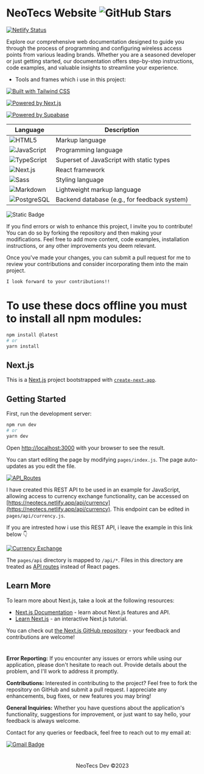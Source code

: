# NeoTecs Website ![GitHub Stars](https://img.shields.io/github/stars/solidsnk86/NeoTecs.svg?style=social)
[![Netlify Status](https://api.netlify.com/api/v1/badges/206087bc-35c5-4333-a3e1-0c9e688e1953/deploy-status)](https://app.netlify.com/sites/neotecs/deploys)

Explore our comprehensive web documentation designed to guide you through the process of programming and configuring wireless access points from various leading brands. Whether you are a seasoned developer or just getting started, our documentation offers step-by-step instructions, code examples, and valuable insights to streamline your experience. 

- Tools and frames which i use in this project:

[![Built with Tailwind CSS](https://img.shields.io/badge/Built_with-Tailwind_CSS-38B2AC?style=flat&logo=tailwind-css&logoColor=white)](https://tailwindcss.com/)

[![Powered by Next.js](https://img.shields.io/badge/Powered_by-Next.js-000000?style=flat&logo=next.js&logoColor=white)](https://nextjs.org/)

[![Powered by Supabase](https://img.shields.io/badge/Powered_by-Supabase-336791?style=flat&logo=supabase&logoColor=white)](https://supabase.io/)


| Language                                                                                            | Description                                 |
| ---------------------------------------------------------------------------------------------------- | ------------------------------------------- |
| ![HTML5](https://img.shields.io/badge/HTML5-%23E34F26.svg?logo=html5&logoColor=white)                | Markup language                             |
| ![JavaScript](https://img.shields.io/badge/JavaScript-%23F7DF1E.svg?logo=javascript&logoColor=black) | Programming language                        |
| ![TypeScript](https://img.shields.io/badge/TypeScript-%23007ACC.svg?logo=typescript&logoColor=white) | Superset of JavaScript with static types     |
| ![Next.js](https://img.shields.io/badge/Next.js-%23E34F26.svg?logo=next.js&logoColor=white)          | React framework                             |
| ![Sass](https://img.shields.io/badge/Sass-%23CC6699.svg?logo=sass&logoColor=white)                   | Styling language                            |
| ![Markdown](https://img.shields.io/badge/Markdown-%23000000.svg?logo=markdown&logoColor=white)       | Lightweight markup language                 |
| ![PostgreSQL](https://img.shields.io/badge/PostgreSQL-%23336791.svg?logo=postgresql&logoColor=white) | Backend database (e.g., for feedback system) |



![Static Badge](https://img.shields.io/badge/CONTRIBUTIONS-EC4899)

If you find errors or wish to enhance this project, I invite you to contribute! You can do so by forking the repository and then making your modifications. Feel free to add more content, code examples, installation instructions, or any other improvements you deem relevant.

Once you've made your changes, you can submit a pull request for me to review your contributions and consider incorporating them into the main project.

`I look forward to your contributions!!`

# To use these docs offline you must to install all npm modules:

```bash
npm install @latest
# or
yarn install
```

## Next.js

This is a [Next.js](https://nextjs.org/) project bootstrapped with [`create-next-app`](https://github.com/vercel/next.js/tree/canary/packages/create-next-app).

## Getting Started

First, run the development server:

```bash
npm run dev
# or
yarn dev
```

Open [http://localhost:3000](http://localhost:3000) with your browser to see the result.

You can start editing the page by modifying `pages/index.js`. The page auto-updates as you edit the file.

[![API_Routes](https://img.shields.io/badge/API-Routes-lime)](https://nextjs.org/docs/api-routes/introduction) 

I have created this REST API to be used in an example for JavaScript, allowing access to currency exchange functionality, can be accessed on [https://neotecs.netlify.app/api/currency](https://neotecs.netlify.app/api/currency). This endpoint can be edited in `pages/api/currency.js`.

 If you are intrested how i use this REST API, i leave the example in this link below 👇


[![Currency Exchange](https://img.shields.io/badge/Currency-Exchange-gold)](https://neotecs.netlify.app/docs/javascript#convertir-divisas)



The `pages/api` directory is mapped to `/api/*`. Files in this directory are treated as [API routes](https://nextjs.org/docs/api-routes/introduction) instead of React pages.

## Learn More

To learn more about Next.js, take a look at the following resources:

- [Next.js Documentation](https://nextjs.org/docs) - learn about Next.js features and API.
- [Learn Next.js](https://nextjs.org/learn) - an interactive Next.js tutorial.

You can check out [the Next.js GitHub repository](https://github.com/vercel/next.js/) - your feedback and contributions are welcome!

#

<p>
  <strong>Error Reporting:</strong> If you encounter any issues or errors while using our application, please don't hesitate to reach out. Provide details about the problem, and I'll work to address it promptly.
</p>
<p>
  <strong>Contributions:</strong> Interested in contributing to the project? Feel free to fork the repository on GitHub and submit a pull request. I appreciate any enhancements, bug fixes, or new features you may bring!
</p>
<p>
  <strong>General Inquiries:</strong> Whether you have questions about the application's functionality, suggestions for improvement, or just want to say hello, your feedback is always welcome.
</p>

<p>Contact for any queries or feedback, feel free to reach out to my email at:</p>

[![Gmail Badge](https://img.shields.io/badge/-calcagni.gabriel86@gmail.com-d14836?style=flat&logo=Gmail&logoColor=white&link=mailto:mailto:calcagni.gabriel86@gmail.com)](mailto:calcagni.gabriel86@gmail.com)

#

<div align="center">
  <p>NeoTecs Dev ©2023</p>
</div>
